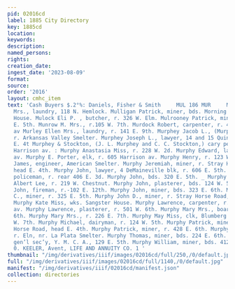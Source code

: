 ```yaml
---
pid: 02016cd
label: 1885 City Directory
key: 1885cd
location: 
keywords: 
description: 
named_persons: 
rights: 
creation_date: 
ingest_date: '2023-08-09'
format: 
source: 
order: '2016'
layout: cmhc_item
text: 'Cash Buyers $.2°%: Daniels, Fisher & Smith     MUL 186 MUR     Mulligan Mary
  Mrs., laundry, 118 N. Hemlock. Mulligan Patrick, miner, bds. Morning Star Boarding
  House. Mulock Eli P. , butcher, r. 326 W. Elm. Mulrooney Patrick, miner, r. 728
  E. 5th. Munrow M. Mrs., r.105 W. 7th. Murdock Robert, carpenter, r. 427 Harrison
  av Murley Ellen Mrs., laundry, r. 141 E. 9th. Murphey Jacob L., (Murphey & Stockton,)
  r. Arkansas Valley Smelter. Murphey Joseph L., lawyer, 14 and 15 Quincy blk, r.130
  E. 4t Murphey & Stockton, (J. L. Murphey and C. C. Stockton,) cary penters, 806
  Harrison av. : Murphy Anastasia Miss, r. 228 W. 2d. Murphy Edward, lawyer, 605 Harrison
  av. Murphy E. Porter, elk, r. 605 Harrison av. Murphy Henry, r. 123 WwW. 3d. Murphy
  James, engineer, American Smelter. Murphy Jeremiah, miner, r. Stray Horse Road,
  head E. 4th. Murphy John, lawyer, 4 DeMaineville blk, r. 606 E. 5th. Murphy John,
  policeman, r. rear 406 E. 3d. Murphy John, bds. 320 E. 5th. _ Murphy John, musician,
  Albert Lee, r. 219 W. Chestnut. Murphy John, plasterer, bds. 124 W. 5th. Murphy
  John, fireman, r.-102 E. 12th. Murphy John, miner, bds. 323 E. 6th. Murphy John
  C., miner, r. 325 E. 5th. Murphy John D., miner, r. Stray Horse Road, head E. 4th.
  Murphy Kate Miss, wks. Sangster House. Murphy Lawrence, carpenter, r. 121 N. Toledo
  av. Murphy Lawrence, plasterer, r. 501 W. 6th. Murphy Mary Mrs., boarding, 405 E.
  6th. Murphy Mary Mrs., r. 226 E. 7th. Murphy May Miss, clk, Blumberg Bros., r. 215
  W. 7th. Murphy Michael, dairyman, r. 124 W. 5th. Murphy Patrick, miner, r. Stray
  Horse Road, head E. 4th. Murphy Patrick, miner, r. 428 E. 6th. Murphy Patrick, blksmith,
  r. Eln, nr. La Plata Smelter. Murphy Thomas, miner, bds. 224 E. 6th. Murphy Wildman,
  gen’l sec’y, Y. M. C. A., 129 E. 5th. Murphy William, miner, bds. 412 E. 4th.  GEO.
  0. KEELER, Avent, LIFE AND ANNUITY CO. 1 '
thumbnail: "/img/derivatives/iiif/images/02016cd/full/250,/0/default.jpg"
full: "/img/derivatives/iiif/images/02016cd/full/1140,/0/default.jpg"
manifest: "/img/derivatives/iiif/02016cd/manifest.json"
collection: directories
---
```

